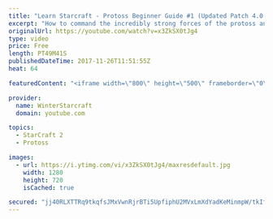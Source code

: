 ```yaml
---
title: "Learn Starcraft - Protoss Beginner Guide #1 (Updated Patch 4.0 FREE TO PLAY)"
excerpt: "How to command the incredibly strong forces of the protoss and cover weaknesses against the other inferior races. Updated for patch 4.0! This guide is not intended for COMPLETELY new players, but those who have played several games/campaign missions and grasp the very basics."
originalUrl: https://youtube.com/watch?v=x3ZkSX0tJg4
type: video
price: Free
length: PT49M41S
publishedDateTime: 2017-11-26T11:51:55Z
heat: 64

featuredContent: "<iframe width=\"800\" height=\"500\" frameborder=\"0\" src=\"https://www.youtube.com/embed/x3ZkSX0tJg4\" allow=\"accelerometer; autoplay; encrypted-media; gyroscope; picture-in-picture\" allowfullscreen></iframe>"

provider:
  name: WinterStarcraft
  domain: youtube.com

topics:
  - StarCraft 2
  - Protoss

images:
  - url: https://i.ytimg.com/vi/x3ZkSX0tJg4/maxresdefault.jpg
    width: 1280
    height: 720
    isCached: true

secured: "jj40RLXTTRq9tkqfsJMxVwnRjrBTi5UpfiphU2MVxLmXdYadKeMinmpW/tkIf9M7NjcH4ZR21BlXvK4ALG0UEsaTzrUI5fD8c1J/nVGryfO+prwyR/lowEZQklFSHtkFKSigSiV4jcsb0FVxT1z9hyD3DkUR+UfDhFzb+0pEvERV4qypTzrIgdeX1lBSHDaq0TUjlQObaaeXrwue/ozXm+rtUHHZB0YYwxBXvyCEzQKFuhZjjitT4fpGcGopmmU068XNo2SL9RxkhUrdNWik2s5tui0Evk4VqRub73NzZ/DABr8bY/lv68hE+ko1cI47w9qdVrErCYiLzTWed+St2oYJgxXGi3nV4YMH/ZW7DWGS2k+4ijqCJGvu3AIWmjmMXhB9LjMuSEtR1P6Na2RI+JyhAOBB7E3s5R+0BKpTfcwATkkNkz5TGXRQgYsNsr8u;TYZqztBgw8bJk1LjtC/QJQ=="
---
```


